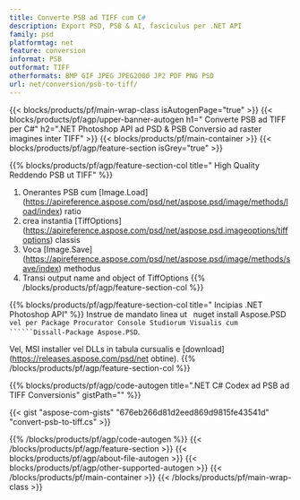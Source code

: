 ```yaml
---
title: Converte PSB ad TIFF cum C#
description: Export PSD, PSB & AI, fasciculus per .NET API
family: psd
platformtag: net
feature: conversion
informat: PSB
outformat: TIFF
otherformats: BMP GIF JPEG JPEG2000 JP2 PDF PNG PSD
url: net/conversion/psb-to-tiff/
---
```


{{< blocks/products/pf/main-wrap-class isAutogenPage="true" >}}
{{< blocks/products/pf/agp/upper-banner-autogen h1=" Converte PSB ad TIFF per C#" h2=".NET Photoshop API ad PSD & PSB Conversio ad raster imagines inter TIFF" >}}
{{< blocks/products/pf/main-container >}}
{{< blocks/products/pf/agp/feature-section isGrey="true" >}}

{{% blocks/products/pf/agp/feature-section-col title=" High Quality Reddendo PSB ut TIFF" %}}
1. Onerantes PSB cum [Image.Load] (https://apireference.aspose.com/psd/net/aspose.psd/image/methods/load/index) ratio
1. crea instantia [TiffOptions] (https://apireference.aspose.com/psd/net/aspose.psd.imageoptions/tiffoptions) classis
1. Voca [Image.Save] (https://apireference.aspose.com/psd/net/aspose.psd/image/methods/save/index) methodus
1. Transi output name and object of TiffOptions
{{% /blocks/products/pf/agp/feature-section-col %}}

{{% blocks/products/pf/agp/feature-section-col title=" Incipias .NET Photoshop API" %}}
Instrue de mandato linea ut ` `nuget install Aspose.PSD``` vel per Package Procurator Console Studiorum Visualis cum ``````Dissall-Package Aspose.PSD```.

Vel, MSI installer vel DLLs in tabula cursualis e [download](https://releases.aspose.com/psd/net obtine).
{{% /blocks/products/pf/agp/feature-section-col %}}

{{% blocks/products/pf/agp/code-autogen title=".NET C# Codex ad PSB ad TIFF Conversionis" gistPath="" %}}

{{< gist "aspose-com-gists" "676eb266d81d2eed869d9815fe43541d" "convert-psb-to-tiff.cs" >}}

{{% /blocks/products/pf/agp/code-autogen %}}
{{< /blocks/products/pf/agp/feature-section >}}
{{< blocks/products/pf/agp/about-file-autogen >}}
{{< blocks/products/pf/agp/other-supported-autogen >}}
{{< /blocks/products/pf/main-container >}}
{{< /blocks/products/pf/main-wrap-class >}}

